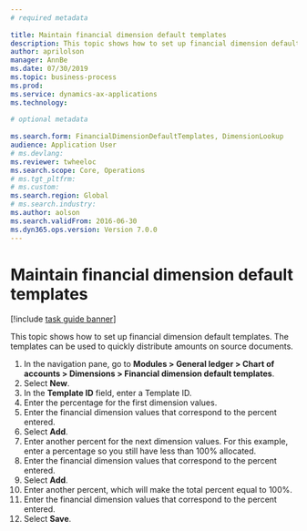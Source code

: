 ```yaml
--- 
# required metadata 
 
title: Maintain financial dimension default templates
description: This topic shows how to set up financial dimension default templates. 
author: aprilolson
manager: AnnBe 
ms.date: 07/30/2019
ms.topic: business-process 
ms.prod:  
ms.service: dynamics-ax-applications 
ms.technology:  
 
# optional metadata 
 
ms.search.form: FinancialDimensionDefaultTemplates, DimensionLookup   
audience: Application User 
# ms.devlang:  
ms.reviewer: twheeloc
ms.search.scope: Core, Operations 
# ms.tgt_pltfrm:  
# ms.custom:  
ms.search.region: Global
# ms.search.industry: 
ms.author: aolson
ms.search.validFrom: 2016-06-30 
ms.dyn365.ops.version: Version 7.0.0 
---
```

# Maintain financial dimension default templates

[!include [task guide banner](../../includes/task-guide-banner.md)]

This topic shows how to set up financial dimension default templates. The templates can be used to quickly distribute amounts on source documents.

1. In the navigation pane, go to **Modules > General ledger > Chart of accounts > Dimensions > Financial dimension default templates**.
2. Select **New**.
3. In the **Template ID** field, enter a Template ID.
4. Enter the percentage for the first dimension values.
5. Enter the financial dimension values that correspond to the percent entered.
6. Select **Add**.
7. Enter another percent for the next dimension values. For this example, enter a percentage so you still have less than 100% allocated. 
8. Enter the financial dimension values that correspond to the percent entered.
9. Select **Add**.
10. Enter another percent, which will make the total percent equal to 100%.
11. Enter the financial dimension values that correspond to the percent entered.
12. Select **Save**.


